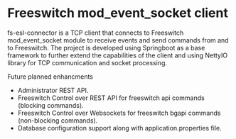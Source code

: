 # Freeswitch mod_event_socket client

fs-esl-connector is a TCP client that connects to Freeswitch mod_event_socket module to receive events and send commands from and to Freeswitch.
The project is developed using Springboot as a base framework to further extend the capabilities of the client and using NettyIO library for TCP communication and socket processing.

Future planned enhancments
- Administrator REST API.
- Freeswitch Control over REST API for freeswitch api commands (blocking commands).
- Freeswitch Control over Websockets for freeswitch bgapi commands (non-blocking commands).
- Database configuration support along with application.properties file.
